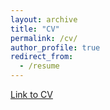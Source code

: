 ```yaml
---
layout: archive
title: "CV"
permalink: /cv/
author_profile: true
redirect_from:
  - /resume
---
```

[Link to CV](https://drive.google.com/file/d/1wh4XTguz9OhmQkWOiDSxTrFeLpNyCSTE/view?usp=drive_link)